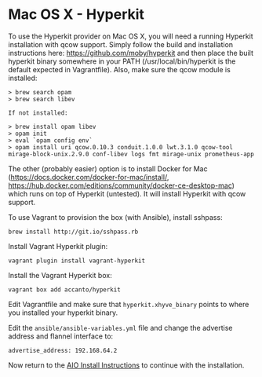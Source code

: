 # Mac OS X - Hyperkit

To use the Hyperkit provider on Mac OS X, you will need a running Hyperkit installation with qcow support. Simply follow the build and installation instructions here: https://github.com/moby/hyperkit and then place the built hyperkit binary somewhere in your PATH (/usr/local/bin/hyperkit is the default expected in Vagrantfile). Also, make sure the qcow module is installed:

```
> brew search opam
> brew search libev

If not installed:

> brew install opam libev
> opam init
> eval `opam config env`
> opam install uri qcow.0.10.3 conduit.1.0.0 lwt.3.1.0 qcow-tool mirage-block-unix.2.9.0 conf-libev logs fmt mirage-unix prometheus-app
```

The other (probably easier) option is to install Docker for Mac (https://docs.docker.com/docker-for-mac/install/, https://hub.docker.com/editions/community/docker-ce-desktop-mac) which runs on top of Hyperkit (untested). It will install Hyperkit with qcow support.

To use Vagrant to provision the box (with Ansible), install sshpass:

```
brew install http://git.io/sshpass.rb
```

Install Vagrant Hyperkit plugin:

```
vagrant plugin install vagrant-hyperkit
```

Install the Vagrant Hyperkit box:

```
vagrant box add accanto/hyperkit
```

Edit Vagrantfile and make sure that `hyperkit.xhyve_binary` points to where you installed your hyperkit binary.

Edit the `ansible/ansible-variables.yml` file and change the advertise address and flannel interface to:
```
advertise_address: 192.168.64.2
```

Now return to the [AIO Install Instructions](install_instructions.md) to continue with the installation.